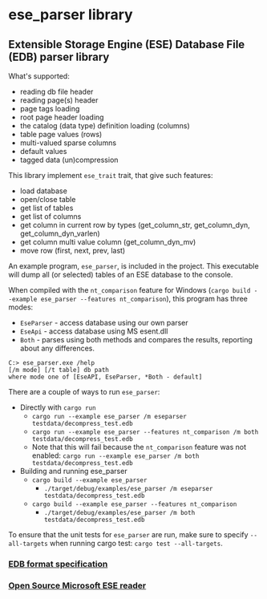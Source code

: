 # ese_parser library
## Extensible Storage Engine (ESE) Database File (EDB) parser library

What's supported:
- reading db file header
- reading page(s) header
- page tags loading
- root page header loading
- the catalog (data type) definition loading (columns)
- table page values (rows)
- multi-valued sparse columns
- default values
- tagged data (un)compression

This library implement `ese_trait` trait, that give such features:
- load database
- open/close table
- get list of tables
- get list of columns
- get column in current row by types (get_column_str, get_column_dyn, get_column_dyn_varlen)
- get column multi value column (get_column_dyn_mv)
- move row (first, next, prev, last)

An example program, `ese_parser`, is included in the project. This executable will dump all (or selected) tables of an ESE database to the console.

When compiled with the `nt_comparison` feature for Windows (`cargo build --example ese_parser --features nt_comparison`), this program has three modes:
* `EseParser` - access database using our own parser
* `EseApi` - access database using MS esent.dll
* `Both` - parses using both methods and compares the results, reporting about any differences.
```
C:> ese_parser.exe /help
[/m mode] [/t table] db path
where mode one of [EseAPI, EseParser, *Both - default]
```
There are a couple of ways to run `ese_parser`:
* Directly with `cargo run`
  * `cargo run --example ese_parser /m eseparser testdata/decompress_test.edb`
  * `cargo run --example ese_parser --features nt_comparison /m both testdata/decompress_test.edb`
  * Note that this will fail because the `nt_comparison` feature was not enabled: `cargo run --example ese_parser /m both testdata/decompress_test.edb`
* Building and running ese_parser
  * `cargo build --example ese_parser`
    * `./target/debug/examples/ese_parser /m eseparser testdata/decompress_test.edb `
  * `cargo build --example ese_parser --features nt_comparison`
    * `./target/debug/examples/ese_parser /m both testdata/decompress_test.edb`

To ensure that the unit tests for `ese_parser` are run, make sure to specify `--all-targets` when running cargo test: `cargo test --all-targets`.

### [EDB format  specification](https://github.com/libyal/libesedb/blob/main/documentation/Extensible%20Storage%20Engine%20(ESE)%20Database%20File%20(EDB)%20format.asciidoc)
### [Open Source Microsoft ESE reader](https://github.com/microsoft/Extensible-Storage-Engine)